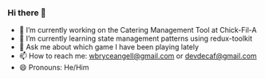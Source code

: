 ### Hi there 👋

- 🔭 I’m currently working on the Catering Management Tool at Chick-Fil-A
- 🌱 I’m currently learning state management patterns using redux-toolkit
- 💬 Ask me about which game I have been playing lately
- 📫 How to reach me: wbryceangell@gmail.com or devdecaf@gmail.com
- 😄 Pronouns: He/Him
